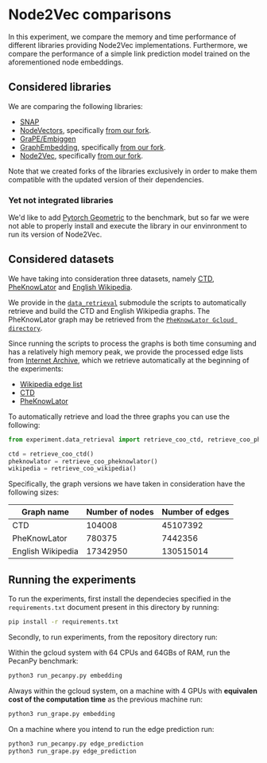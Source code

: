 # Node2Vec comparisons
In this experiment, we compare the memory and time performance of different libraries providing Node2Vec implementations. Furthermore, we compare the performance of a simple link prediction model trained on the aforementioned node embeddings.

## Considered libraries
We are comparing the following libraries:

* [SNAP](https://github.com/snap-stanford/snap/tree/master/examples/node2vec)
* [NodeVectors](https://github.com/VHRanger/nodevectors), specifically [from our fork](https://github.com/LucaCappelletti94/nodevectors).
* [GraPE/Embiggen](https://github.com/monarch-initiative/embiggen)
* [GraphEmbedding](https://github.com/shenweichen/GraphEmbedding), specifically [from our fork](https://github.com/LucaCappelletti94/GraphEmbedding).
* [Node2Vec](https://github.com/eliorc/node2vec), specifically [from our fork](https://github.com/LucaCappelletti94/node2vec).

Note that we created forks of the libraries exclusively in order to make them compatible with the updated version of their dependencies.

### Yet not integrated libraries
We'd like to add [Pytorch Geometric](https://github.com/pyg-team/pytorch_geometric) to the benchmark, but so far we were not able to properly install and execute the library in our envinronment to run its version of Node2Vec.

## Considered datasets
We have taking into consideration three datasets, namely [CTD](http://ctdbase.org/), [PheKnowLator](https://github.com/callahantiff/PheKnowLator) and [English Wikipedia](https://dumps.wikimedia.org/backup-index.html).

We provide in the [`data_retrieval`](https://github.com/LucaCappelletti94/embiggen_experiments/tree/node2vec_comparisons/node2vec_comparisons/experiment/data_retrieval) submodule the scripts to automatically retrieve and build the CTD and English Wikipedia graphs. The PheKnowLator graph may be retrieved from the [`PheKnowLator Gcloud directory`](https://console.cloud.google.com/storage/browser/pheknowlator/archived_builds/release_v3.0.2/build_18OCT2021/knowledge_graphs/subclass_builds/inverse_relations/owlnets;tab=objects?prefix=&forceOnObjectsSortingFiltering=false).

Since running the scripts to process the graphs is both time consuming and has a relatively high memory peak, we provide the processed edge lists from [Internet Archive](https://archive.org/), which we retrieve automatically at the beginning of the experiments:

* [Wikipedia edge list](https://archive.org/details/wikipedia_edge_list.npy)
* [CTD](https://archive.org/details/ctd_20220404)
* [PheKnowLator](https://archive.org/details/phe-know-lator)

To automatically retrieve and load the three graphs you can use the following:

```python
from experiment.data_retrieval import retrieve_coo_ctd, retrieve_coo_pheknowlator, retrieve_coo_wikipedia

ctd = retrieve_coo_ctd()
pheknowlator = retrieve_coo_pheknowlator()
wikipedia = retrieve_coo_wikipedia()
```

Specifically, the graph versions we have taken in consideration have the following sizes:

| Graph name        | Number of nodes | Number of edges |
|-------------------|-----------------|-----------------|
| CTD               | 104008          | 45107392        |
| PheKnowLator      | 780375          | 7442356         |
| English Wikipedia | 17342950        | 130515014       |

## Running the experiments
To run the experiments, first install the dependecies specified in the `requirements.txt` document present in this
directory by running:

```bash
pip install -r requirements.txt
```

Secondly, to run experiments, from the repository directory run:

Within the gcloud system with 64 CPUs and 64GBs of RAM, run the PecanPy benchmark:

```bash
python3 run_pecanpy.py embedding
```

Always within the gcloud system, on a machine with 4 GPUs with **equivalen cost of the computation time** as the previous machine run:

```bash
python3 run_grape.py embedding
```

On a machine where you intend to run the edge prediction run:

```bash
python3 run_pecanpy.py edge_prediction
python3 run_grape.py edge_prediction
```